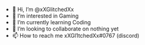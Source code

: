 - 👋 Hi, I’m @xXGlitchedXx
- 👀 I’m interested in Gaming
- 🌱 I’m currently learning Coding
- 💞️ I’m looking to collaborate on nothing yet
- 📫 How to reach me xXGl1tchedXx#0767 (discord)

<!---
xXGlitchedXx/xXGlitchedXx is a ✨ special ✨ repository because its `README.md` (this file) appears on your GitHub profile.
You can click the Preview link to take a look at your changes.
--->
